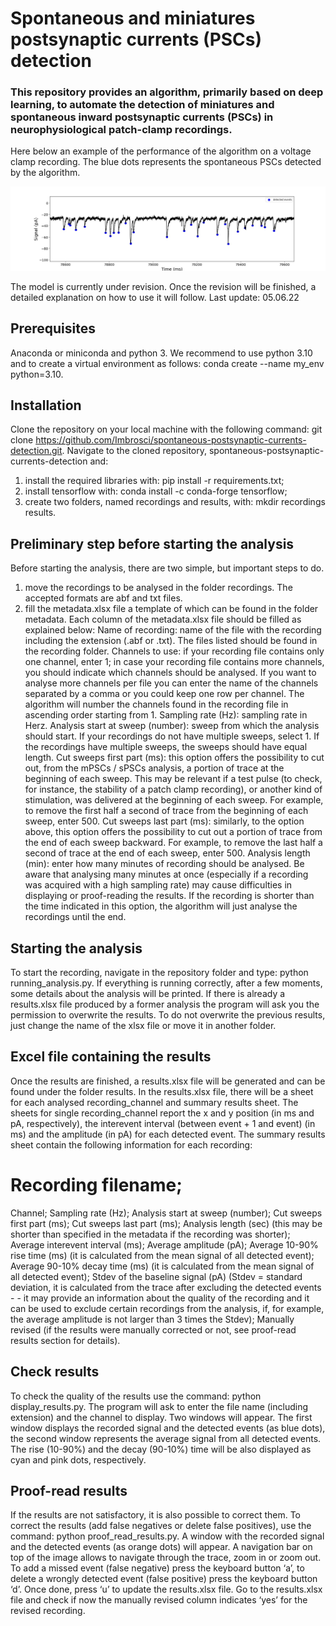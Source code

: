 # Spontaneous and miniatures postsynaptic currents (PSCs) detection

### This repository provides an algorithm, primarily based on deep learning, to automate the detection of miniatures and spontaneous inward postsynaptic currents (PSCs) in neurophysiological patch-clamp recordings.

Here below an example of the performance of the algorithm on a voltage clamp recording. The blue dots represents the spontaneous PSCs detected by the algorithm. 

![Alt text](/example.jpg?raw=true)

The model is currently under revision. Once the revision will be finished, a detailed explanation on how to use it will follow. 
Last update: 05.06.22

## Prerequisites
Anaconda or miniconda and python 3. We recommend to use python 3.10 and to create a virtual environment as follows: conda create --name my_env python=3.10.

## Installation
Clone the repository on your local machine with the following command: git clone https://github.com/Imbrosci/spontaneous-postsynaptic-currents-detection.git. 
Navigate to the cloned repository, spontaneous-postsynaptic-currents-detection and:
1) install the required libraries with: pip install -r requirements.txt;
2) install tensorflow with: conda install -c conda-forge tensorflow;
3) create two folders, named recordings and results, with: mkdir recordings results.

## Preliminary step before starting the analysis 
Before starting the analysis, there are two simple, but important steps to do.
1) move the recordings to be analysed in the folder recordings. The accepted formats are abf and txt files.
 2) fill the metadata.xlsx file a template of which can be found in the folder metadata.
Each column of the metadata.xlsx file should be filled as explained below:
Name of recording: name of the file with the recording including the extension (.abf or .txt). The files listed should be found in the recording folder. 
Channels to use: if your recording file contains only one channel, enter 1; in case your recording file contains more channels, you should indicate which channels should be analysed. If you want to analyse more channels per file you can enter the name of the channels separated by a comma or you could keep one row per channel. The algorithm will number the channels found in the recording file in ascending order starting from 1.
Sampling rate (Hz): sampling rate in Herz.
Analysis start at sweep (number): sweep from which the analysis should start. If your recordings do not have multiple sweeps, select 1. If the recordings have multiple sweeps, the sweeps should have equal length.
Cut sweeps first part (ms): this option offers the possibility to cut out, from the mPSCs / sPSCs analysis, a portion of trace at the beginning of each sweep. This may be relevant if a test pulse (to check, for instance, the stability of a patch clamp recording), or another kind of stimulation, was delivered at the beginning of each sweep. For example, to remove the first half a second of trace from the beginning of each sweep, enter 500.
Cut sweeps last part (ms): similarly, to the option above, this option offers the possibility to cut out a portion of trace from the end of each sweep backward. For example, to remove the last half a second of trace at the end of each sweep, enter 500.
Analysis length (min): enter how many minutes of recording should be analysed. Be aware that analysing many minutes at once (especially if a recording was acquired with a high sampling rate) may cause difficulties in displaying or proof-reading the results. If the recording is shorter than the time indicated in this option, the algorithm will just analyse the recordings until the end. 

## Starting the analysis
To start the recording, navigate in the repository folder and type: python running_analysis.py. If everything is running correctly, after a few moments, some details about the analysis will be printed.
If there is already a results.xlsx file produced by a former analysis the program will ask you the permission to overwrite the results. To do not overwrite the previous results, just change the name of the xlsx file or move it in another folder. 

## Excel file containing the results
Once the results are finished, a results.xlsx file will be generated and can be found under the folder results. 
In the results.xlsx file, there will be a sheet for each analysed recording_channel and summary results sheet.
The sheets for single recording_channel report the x and y position (in ms and pA, respectively), the interevent interval (between event + 1 and event) (in ms) and the amplitude (in pA) for each detected event.
The summary results sheet contain the following information for each recording:
# Recording filename;
Channel;
Sampling rate (Hz);
Analysis start at sweep (number);
Cut sweeps first part (ms);
Cut sweeps last part (ms);
Analysis length (sec) (this may be shorter than specified in the metadata if the recording was shorter);
Average interevent interval (ms);
Average amplitude (pA);
Average 10-90% rise time (ms) (it is calculated from the mean signal of all detected event);
Average 90-10% decay time (ms) (it is calculated from the mean signal of all detected event);
Stdev of the baseline signal (pA) (Stdev = standard deviation, it is calculated from the trace after excluding the detected events - - it may provide an information about the quality of the recording and it can be used to exclude certain recordings from the analysis, if, for example, the average amplitude is not larger than 3 times the Stdev);
Manually revised (if the results were manually corrected or not, see proof-read results section for details).

## Check results
To check the quality of the results use the command: python display_results.py. The program will ask to enter the file name (including extension) and the channel to display.
Two windows will appear. The first window displays the recorded signal and the detected events (as blue dots), the second window represents the average signal from all detected events. The rise (10-90%) and the decay (90-10%) time will be also displayed as cyan and pink dots, respectively. 

## Proof-read results
If the results are not satisfactory, it is also possible to correct them. 
To correct the results (add false negatives or delete false positives), use the command: python proof_read_results.py. 
A window with the recorded signal and the detected events (as orange dots) will appear. A navigation bar on top of the image allows to navigate through the trace, zoom in or zoom out. To add a missed event (false negative) press the keyboard button ‘a’, to delete a wrongly detected event (false positive) press the keyboard button ‘d’. Once done, press ‘u’ to update the results.xlsx file. Go to the results.xlsx file and check if now the manually revised column indicates ‘yes’ for the revised recording.
